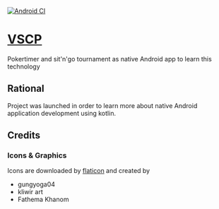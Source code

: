 [![Android CI](https://github.com/arburk/vscp/actions/workflows/android_ci.yml/badge.svg)](https://github.com/arburk/vscp/actions/workflows/android_ci.yml)

#  [VSCP](http://vscp.ch/)
Pokertimer and sit'n'go tournament as native Android app to learn this technology

## Rational
Project was launched in order to learn more about native Android application development using kotlin.


## Credits

### Icons & Graphics 
Icons are downloaded by [flaticon](https://www.flaticon.com/free-icons/right-chevron) and created by 
- gungyoga04
- kliwir art
- Fathema Khanom